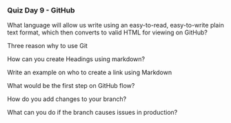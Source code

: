###  Quiz Day 9 - GitHub

What language will allow us write using an easy-to-read, easy-to-write plain text format, which then converts to valid HTML for viewing on GitHub?

Three reason why to use Git

How can you create Headings using markdown?

Write an example on who to create a link using Markdown

What would be the first step on GitHub flow?

How do you add changes to your branch?

What can you do if the branch causes issues in production?
